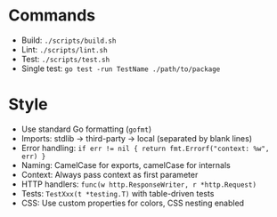 # Commands
- Build: `./scripts/build.sh`
- Lint: `./scripts/lint.sh`
- Test: `./scripts/test.sh`
- Single test: `go test -run TestName ./path/to/package`

# Style
- Use standard Go formatting (`gofmt`)
- Imports: stdlib → third-party → local (separated by blank lines)
- Error handling: `if err != nil { return fmt.Errorf("context: %w", err) }`
- Naming: CamelCase for exports, camelCase for internals
- Context: Always pass context as first parameter
- HTTP handlers: `func(w http.ResponseWriter, r *http.Request)`
- Tests: `TestXxx(t *testing.T)` with table-driven tests
- CSS: Use custom properties for colors, CSS nesting enabled